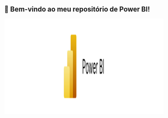 ## 👋 Bem-vindo ao meu repositório de Power BI!
<p align="left">
  <img src="Assets/PowerBI.jpg" alt="Power BI Logo" width="100%" height="300px"/>
</p>
